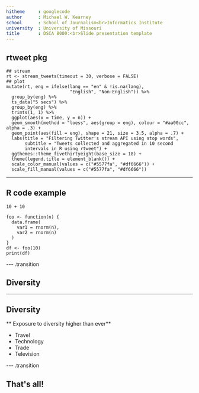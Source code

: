 ```yaml
---
hitheme     : googlecode
author      : Michael W. Kearney
school      : School of Journalism<br>Informatics Institute
university  : University of Missouri
title       : DSCA 8000:<br>Slide presentation template
---
```


## rtweet pkg

```{r, eval=FALSE}
## stream
rt <- stream_tweets(timeout = 30, verbose = FALSE)
## plot
mutate(rt, eng = ifelse(lang == "en" & !is.na(lang),
                        "English", "Non-English")) %>%
  group_by(eng) %>%
  ts_data("5 secs") %>%
  group_by(eng) %>%
  trimts(1, 1) %>%
  ggplot(aes(x = time, y = n)) +
  geom_smooth(method = "loess", aes(group = eng), colour = "#aa00cc", alpha = .3) +
  geom_point(aes(fill = eng), shape = 21, size = 3.5, alpha = .7) +
  labs(title = "Filtering Twitter's stream API using stop words",
       subtitle = "Tweets collected and aggregated in 10 second
	   intervals in R using rtweet") +
  ggthemes::theme_fivethirtyeight(base_size = 18) +
  theme(legend.title = element_blank()) +
  scale_color_manual(values = c("#5577fa", "#df6666")) +
  scale_fill_manual(values = c("#5577fa", "#df6666"))
```

---

## R code example

```{r, eval=TRUE}
10 + 10

foo <- function(n) {
  data.frame(
    var1 = rnorm(n),
	var2 = rnorm(n)
  )
}
df <- foo(10)
print(df)
```

--- .transition

## Diversity

---

## Diversity
** Exposure to diversity higher than ever**
- Travel
- Technology
- Trade
- Television

--- .transition

## That's all!


